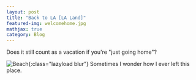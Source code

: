 ```yaml
---
layout: post
title: "Back to LA [LA Land]"
featured-img: welcomehome.jpg
mathjax: true
category: Blog
---
```





Does it still count as a vacation if you're "just going home"?

![Beach](/assets/img/posts/beachpano.jpg){:class="lazyload blur"}
Sometimes I wonder how I ever left this place.

